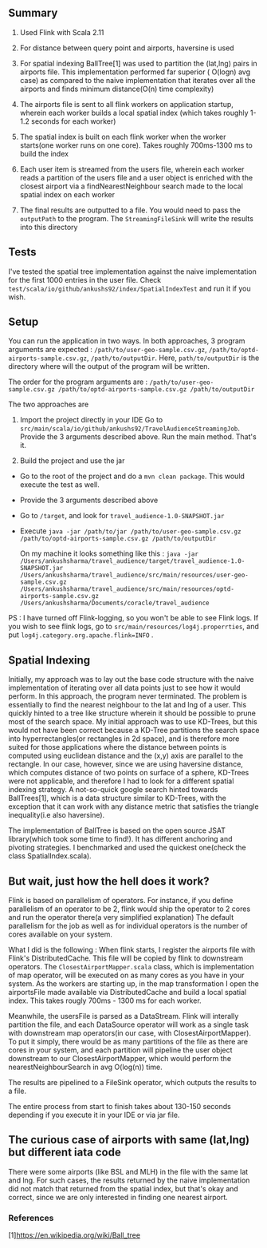 ## Summary
1. Used Flink with Scala 2.11

2. For distance between query point and airports, haversine is used 

3. For spatial indexing BallTree[1] was used to partition the (lat,lng) pairs in airports file. This implementation performed far superior ( O(logn) avg case) as compared to the naive implementation that iterates over all the airports and finds minimum distance(O(n) time complexity)

4. The airports file is sent to all flink workers on application startup, wherein each worker builds a local spatial index (which takes roughly 1-1.2 seconds for each worker)

5. The spatial index is built on each flink worker when the worker starts(one worker runs on one core). Takes roughly 700ms-1300 ms to build the index
 
6. Each user item is streamed from the users file, wherein each worker reads a partition of the users file and a user object is enriched with the closest airport via a findNearestNeighbour search made to the local spatial index on each worker

6. The final results are outputted to a file. You would need to pass the ```outputPath``` to the program. The ```StreamingFileSink``` will write the results into this directory 

## Tests
I've tested the spatial tree implementation against the naive implementation for the first 1000 entries in the user file. Check ```test/scala/io/github/ankushs92/index/SpatialIndexTest``` and run it if you wish.

## Setup
You can run the application in two ways. In both approaches, 3 program arguments are expected : ```/path/to/user-geo-sample.csv.gz```, ```/path/to/optd-airports-sample.csv.gz```, ```/path/to/outputDir```. 
Here, ```path/to/outputDir``` is the directory where will the output of the program will be written.

The order for the program arguments are : ```/path/to/user-geo-sample.csv.gz /path/to/optd-airports-sample.csv.gz /path/to/outputDir```

The two approaches are 

1. Import the project directly in your IDE
Go to ```src/main/scala/io/github/ankushs92/TravelAudienceStreamingJob```. Provide the 3 arguments described above. Run the main method. That's it.

2. Build the project and use the jar

* Go to the root of the project and do a ```mvn clean package```. This would execute the test as well. 
* Provide the 3 arguments described above
* Go to ```/target```, and look for ```travel_audience-1.0-SNAPSHOT.jar```
* Execute ```java -jar /path/to/jar /path/to/user-geo-sample.csv.gz /path/to/optd-airports-sample.csv.gz /path/to/outputDir```
  
  On my machine it looks something like this : 
  ```java -jar /Users/ankushsharma/travel_audience/target/travel_audience-1.0-SNAPSHOT.jar /Users/ankushsharma/travel_audience/src/main/resources/user-geo-sample.csv.gz /Users/ankushsharma/travel_audience/src/main/resources/optd-airports-sample.csv.gz  /Users/ankushsharma/Documents/coracle/travel_audience```

PS : I have turned off Flink-logging, so you won't be able to see Flink logs. If you wish to see flink logs, go to ```src/main/resources/log4j.properrties```, and put ```log4j.category.org.apache.flink=INFO``` . 

## Spatial Indexing
Initially, my approach was to lay out the base code structure with the naive implementation of iterating over all data points just to see how it would perform. In this approach, the program never terminated.
The problem is essentially to find the nearest neighbour to the lat and lng of a user. This quickly hinted to a tree like structure wherein it should be possible to prune most of the search space.
My initial approach was to use KD-Trees, but this would not have been correct because a KD-Tree partitions the search space into hyperrectangles(or rectangles in 2d space), and is therefore more suited for those applications where the distance between points
is computed using euclidean distance and the (x,y) axis are parallel to the rectangle. In our case, however, since we are using haversine distance, which computes distance of two points on surface of a sphere, KD-Trees were not applicable, and therefore I had to look for a different spatial indexing strategy.
A not-so-quick google search hinted towards BallTrees[1], which is a data structure similar to KD-Trees, with the exception that it can work with any distance metric that satisfies the triangle inequality(i.e also haversine).

The implementation of BallTree is based on the open source JSAT library(which took some time to find!). It has different anchoring and pivoting strategies. I benchmarked and used the quickest one(check the class SpatialIndex.scala).

## But wait, just how the hell does it work?
Flink is based on parallelism of operators. For instance, if you define parallelism of an operator to be 2, flink would ship the operator to 2 cores and run the operator there(a very simplified explanation)
The default parallelism for the job as well as for individual operators is the number of cores available on your system. 

What I did is the following : When flink starts, I register the airports file with Flink's DistributedCache. This file will be copied by flink to downstream operators.
The ```ClosestAirportMapper.scala``` class, which is implementation of map operator, will be executed on as many cores as you have in your system. As the workers are starting up, in the map transformation I open 
the airportsFile made available via DistributedCache and build a local spatial index. This takes rougly 700ms - 1300 ms for each worker.
  
Meanwhile, the usersFile is parsed as a DataStream. Flink will interally partition the file, and each DataSource operator will work as a single task with downstream map operators(in our case, with ClosestAirportMapper).
To put it simply, there would be as many partitions of the file as there are cores in your system, and each partition will pipeline the user object downstream to our ClosestAirportMapper, which would perform the nearestNeighbourSearch in avg O(log(n)) time.

The results are pipelined to a FileSink operator, which outputs the results to a file.

The entire process from start to finish takes about 130-150 seconds depending if you execute it in your IDE or via jar file.

## The curious case of airports with same (lat,lng) but different iata code
There were some airports (like BSL and MLH) in the file with the same lat and lng. For such cases, the results returned by the naive implementation did not match that returned from the spatial index, but that's okay and correct, since we are only
interested in finding one nearest airport. 

### References
[1]https://en.wikipedia.org/wiki/Ball_tree